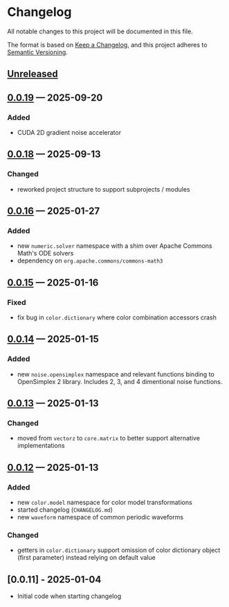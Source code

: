 # Changelog

All notable changes to this project will be documented in this file.

The format is based on [Keep a Changelog](https://keepachangelog.com/en/1.1.0/),
and this project adheres to [Semantic Versioning](https://semver.org/spec/v2.0.0.html).

## [Unreleased]

## [0.0.19] — 2025-09-20
### Added
- CUDA 2D gradient noise accelerator

## [0.0.18] — 2025-09-13
### Changed
- reworked project structure to support subprojects / modules

## [0.0.16] — 2025-01-27
### Added
- new `numeric.solver` namespace with a shim over Apache Commons Math's ODE solvers
- dependency on `org.apache.commons/commons-math3`

## [0.0.15] — 2025-01-16
### Fixed
- fix bug in `color.dictionary` where color combination accessors crash

## [0.0.14] — 2025-01-15
### Added
- new `noise.opensimplex` namespace and relevant functions binding to OpenSimplex 2 library. Includes 2, 3, and 4 dimentional noise functions.

## [0.0.13] — 2025-01-13
### Changed
- moved from `vectorz` to `core.matrix` to better support alternative implementations

## [0.0.12] — 2025-01-13
### Added
- new `color.model` namespace for color model transformations
- started changelog (`CHANGELOG.md`)
- new `waveform` namespace of common periodic waveforms

### Changed
- getters in `color.dictionary` support omission of color dictionary object (first parameter) instead relying on default value

## [0.0.11] - 2025-01-04
- Initial code when starting changelog

[0.0.12]: https://github.com/sdedovic/artlib-core/compare/0.0.11...0.0.12
[0.0.13]: https://github.com/sdedovic/artlib-core/compare/0.0.12...0.0.13
[0.0.14]: https://github.com/sdedovic/artlib-core/compare/0.0.13...0.0.14
[0.0.15]: https://github.com/sdedovic/artlib-core/compare/0.0.14...0.0.15
[0.0.16]: https://github.com/sdedovic/artlib-core/compare/0.0.15...0.0.16
[0.1.0]: https://github.com/sdedovic/artlib-core/compare/0.0.16...0.1.0
[0.1.0]: https://github.com/sdedovic/artlib-core/compare/0.1.0...0.1.0
[0.0.17]: https://github.com/sdedovic/artlib-core/compare/0.1.0...0.0.17
[0.0.18]: https://github.com/sdedovic/artlib-core/compare/0.0.17...0.0.18
[0.0.19]: https://github.com/sdedovic/artlib-core/compare/0.0.18...0.0.19
[Unreleased]: https://github.com/sdedovic/artlib-core/compare/0.0.19...HEAD
